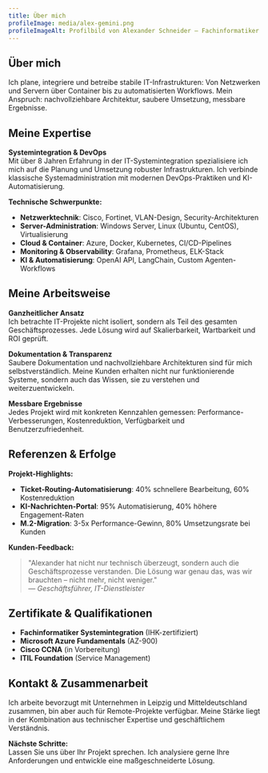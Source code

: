```yaml
---
title: Über mich
profileImage: media/alex-gemini.png
profileImageAlt: Profilbild von Alexander Schneider – Fachinformatiker Systemintegration
---
```


## Über mich

Ich plane, integriere und betreibe stabile IT-Infrastrukturen: Von Netzwerken und Servern über Container bis zu automatisierten Workflows. Mein Anspruch: nachvollziehbare Architektur, saubere Umsetzung, messbare Ergebnisse.

## Meine Expertise

**Systemintegration & DevOps**  
Mit über 8 Jahren Erfahrung in der IT-Systemintegration spezialisiere ich mich auf die Planung und Umsetzung robuster Infrastrukturen. Ich verbinde klassische Systemadministration mit modernen DevOps-Praktiken und KI-Automatisierung.

**Technische Schwerpunkte:**
- **Netzwerktechnik**: Cisco, Fortinet, VLAN-Design, Security-Architekturen
- **Server-Administration**: Windows Server, Linux (Ubuntu, CentOS), Virtualisierung
- **Cloud & Container**: Azure, Docker, Kubernetes, CI/CD-Pipelines
- **Monitoring & Observability**: Grafana, Prometheus, ELK-Stack
- **KI & Automatisierung**: OpenAI API, LangChain, Custom Agenten-Workflows

## Meine Arbeitsweise

**Ganzheitlicher Ansatz**  
Ich betrachte IT-Projekte nicht isoliert, sondern als Teil des gesamten Geschäftsprozesses. Jede Lösung wird auf Skalierbarkeit, Wartbarkeit und ROI geprüft.

**Dokumentation & Transparenz**  
Saubere Dokumentation und nachvollziehbare Architekturen sind für mich selbstverständlich. Meine Kunden erhalten nicht nur funktionierende Systeme, sondern auch das Wissen, sie zu verstehen und weiterzuentwickeln.

**Messbare Ergebnisse**  
Jedes Projekt wird mit konkreten Kennzahlen gemessen: Performance-Verbesserungen, Kostenreduktion, Verfügbarkeit und Benutzerzufriedenheit.

## Referenzen & Erfolge

**Projekt-Highlights:**
- **Ticket-Routing-Automatisierung**: 40% schnellere Bearbeitung, 60% Kostenreduktion
- **KI-Nachrichten-Portal**: 95% Automatisierung, 40% höhere Engagement-Raten
- **M.2-Migration**: 3-5x Performance-Gewinn, 80% Umsetzungsrate bei Kunden

**Kunden-Feedback:**
> "Alexander hat nicht nur technisch überzeugt, sondern auch die Geschäftsprozesse verstanden. Die Lösung war genau das, was wir brauchten – nicht mehr, nicht weniger."  
> *— Geschäftsführer, IT-Dienstleister*

## Zertifikate & Qualifikationen

- **Fachinformatiker Systemintegration** (IHK-zertifiziert)
- **Microsoft Azure Fundamentals** (AZ-900)
- **Cisco CCNA** (in Vorbereitung)
- **ITIL Foundation** (Service Management)

## Kontakt & Zusammenarbeit

Ich arbeite bevorzugt mit Unternehmen in Leipzig und Mitteldeutschland zusammen, bin aber auch für Remote-Projekte verfügbar. Meine Stärke liegt in der Kombination aus technischer Expertise und geschäftlichem Verständnis.

**Nächste Schritte:**  
Lassen Sie uns über Ihr Projekt sprechen. Ich analysiere gerne Ihre Anforderungen und entwickle eine maßgeschneiderte Lösung.